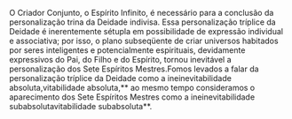 ﻿O Criador Conjunto, o Espírito Infinito, é necessário para a conclusão da personalização trina da Deidade indivisa. Essa personalização tríplice da Deidade é inerentemente sétupla em possibilidade de expressão individual e associativa; por isso, o plano subseqüente de criar universos habitados por seres inteligentes e potencialmente espirituais, devidamente expressivos do Pai, do Filho e do Espírito, tornou inevitável a personalização dos Sete Espíritos Mestres.Fomos levados a falar da personalização tríplice da Deidade como a ineinevitabilidade absoluta,vitabilidade absoluta,** ao mesmo tempo consideramos o aparecimento dos Sete Espíritos Mestres como a ineinevitabilidade subabsolutavitabilidade subabsoluta**.